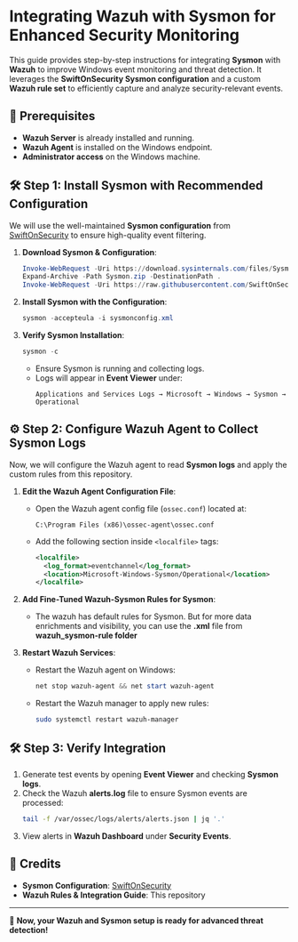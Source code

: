 # Integrating Wazuh with Sysmon for Enhanced Security Monitoring

This guide provides step-by-step instructions for integrating **Sysmon** with **Wazuh** to improve Windows event monitoring and threat detection. It leverages the **SwiftOnSecurity Sysmon configuration** and a custom **Wazuh rule set** to efficiently capture and analyze security-relevant events.

## 📌 Prerequisites
- **Wazuh Server** is already installed and running.
- **Wazuh Agent** is installed on the Windows endpoint.
- **Administrator access** on the Windows machine.

## 🛠 Step 1: Install Sysmon with Recommended Configuration
We will use the well-maintained **Sysmon configuration** from [SwiftOnSecurity](https://github.com/SwiftOnSecurity/sysmon-config/blob/master/sysmonconfig-export.xml) to ensure high-quality event filtering.

1. **Download Sysmon & Configuration**:
   ```powershell
   Invoke-WebRequest -Uri https://download.sysinternals.com/files/Sysmon.zip -OutFile Sysmon.zip
   Expand-Archive -Path Sysmon.zip -DestinationPath .
   Invoke-WebRequest -Uri https://raw.githubusercontent.com/SwiftOnSecurity/sysmon-config/master/sysmonconfig-export.xml -OutFile sysmonconfig.xml
   ```
2. **Install Sysmon with the Configuration**:
   ```powershell
   sysmon -accepteula -i sysmonconfig.xml
   ```
3. **Verify Sysmon Installation**:
   ```powershell
   sysmon -c
   ```
   - Ensure Sysmon is running and collecting logs.
   - Logs will appear in **Event Viewer** under:
     ```
     Applications and Services Logs → Microsoft → Windows → Sysmon → Operational
     ```

## ⚙️ Step 2: Configure Wazuh Agent to Collect Sysmon Logs
Now, we will configure the Wazuh agent to read **Sysmon logs** and apply the custom rules from this repository.

1. **Edit the Wazuh Agent Configuration File**:
   - Open the Wazuh agent config file (`ossec.conf`) located at:
     ```
     C:\Program Files (x86)\ossec-agent\ossec.conf
     ```
   - Add the following section inside `<localfile>` tags:
     ```xml
     <localfile>
       <log_format>eventchannel</log_format>
       <location>Microsoft-Windows-Sysmon/Operational</location>
     </localfile>
     ```

2. **Add Fine-Tuned Wazuh-Sysmon Rules for Sysmon**:
   - The wazuh has default rules for Sysmon. But for more data enrichments and visibility, 
     you can use the **.xml** file from **wazuh_sysmon-rule folder**
   
3. **Restart Wazuh Services**:
   - Restart the Wazuh agent on Windows:
     ```powershell
     net stop wazuh-agent && net start wazuh-agent
     ```
   - Restart the Wazuh manager to apply new rules:
     ```bash
     sudo systemctl restart wazuh-manager
     ```

## 🛠 Step 3: Verify Integration
1. Generate test events by opening **Event Viewer** and checking **Sysmon logs**.
2. Check the Wazuh **alerts.log** file to ensure Sysmon events are processed:
   ```bash
   tail -f /var/ossec/logs/alerts/alerts.json | jq '.'
   ```
3. View alerts in **Wazuh Dashboard** under **Security Events**.

## 📜 Credits
- **Sysmon Configuration**: [SwiftOnSecurity](https://github.com/SwiftOnSecurity/sysmon-config/blob/master/sysmonconfig-export.xml)
- **Wazuh Rules & Integration Guide**: This repository

---
🚀 **Now, your Wazuh and Sysmon setup is ready for advanced threat detection!**
